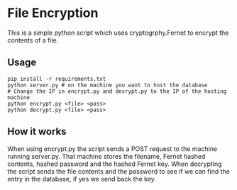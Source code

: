 # File Encryption

This is a simple python script which uses cryptogrphy.Fernet to encrypt the contents of a file.   

## Usage

```
pip install -r requirements.txt
python server.py # on the machine you want to host the database
# Change the IP in encrypt.py and decrypt.py to the IP of the hosting machine
python encrypt.py <file> <pass>
python decrypt.py <file> <pass>
```

## How it works  

When using encrypt.py the script sends a POST request to the machine running server.py.
That machine stores the filename, Fernet hashed contents, hashed password and the hashed Fernet key.
When decrypting the script sends the file contents and the password to see if we can find the entry in the database, if yes we send back the key.
